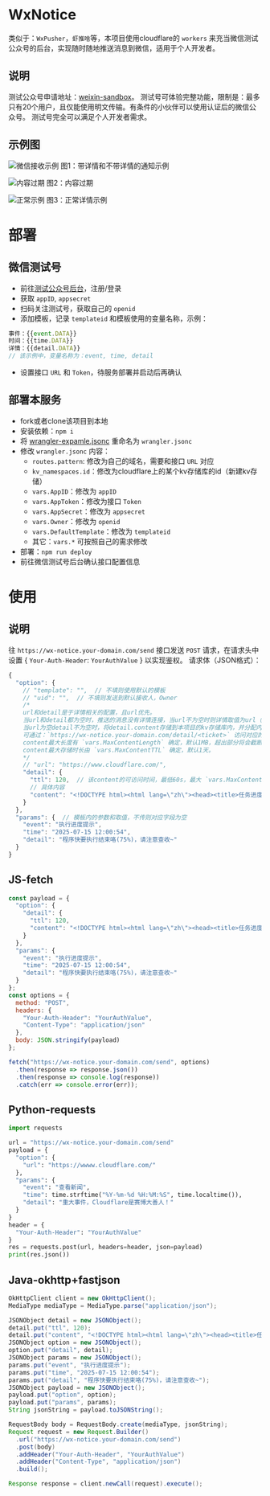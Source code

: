 # WxNotice

类似于：`WxPusher`，`虾推啥`等，本项目使用cloudflare的 `workers` 来充当微信测试公众号的后台，实现随时随地推送消息到微信，适用于个人开发者。

## 说明

测试公众号申请地址：[weixin-sandbox](https://mp.weixin.qq.com/debug/cgi-bin/sandbox?t=sandbox/login)。
测试号可体验完整功能，限制是：最多只有20个用户，且仅能使用明文传输。有条件的小伙伴可以使用认证后的微信公众号。
测试号完全可以满足个人开发者需求。

## 示例图

![微信接收示例](public/notice.png)
图1：带详情和不带详情的通知示例

![内容过期](public/timeout.png)
图2：内容过期

![正常示例](public/progress.png)
图3：正常详情示例


# 部署

## 微信测试号

+ 前往[测试公众号后台](https://mp.weixin.qq.com/debug/cgi-bin/sandbox?t=sandbox/login)，注册/登录
+ 获取 `appID`, `appsecret`
+ 扫码关注测试号，获取自己的 `openid`
+ 添加模板，记录 `templateid` 和模板使用的变量名称，示例：
```js
事件：{{event.DATA}}
时间：{{time.DATA}}
详情：{{detail.DATA}}
// 该示例中，变量名称为：event, time, detail
```
+ 设置接口 `URL` 和 `Token`，待服务部署并启动后再确认

## 部署本服务

+ fork或者clone该项目到本地
+ 安装依赖：`npm i`
+ 将 [wrangler-expamle.jsonc](wrangler-expamle.jsonc) 重命名为 `wrangler.jsonc`
+ 修改 `wrangler.jsonc` 内容：
  - `routes.pattern`: 修改为自己的域名，需要和接口 `URL` 对应
  - `kv_namespaces.id`：修改为cloudflare上的某个kv存储库的id（新建kv存储）
  - `vars.AppID`：修改为 `appID`
  - `vars.AppToken`：修改为接口 `Token`
  - `vars.AppSecret`：修改为 `appsecret`
  - `vars.Owner`：修改为 `openid`
  - `vars.DefaultTemplate`：修改为 `templateid`
  - 其它：`vars.*` 可按照自己的需求修改
+ 部署：`npm run deploy`
+ 前往微信测试号后台确认接口配置信息


# 使用

## 说明

往 `https://wx-notice.your-domain.com/send` 接口发送 `POST` 请求，在请求头中设置 { `Your-Auth-Header`: `YourAuthValue` } 以实现鉴权。
请求体（JSON格式）：
```js
{
  "option": {
    // "template": "",  // 不填则使用默认的模板
    // "uid": "",  // 不填则发送到默认接收人，Owner
    /*
    url和detail是于详情相关的配置，且url优先。
    当url和detail都为空时，推送的消息没有详情连接，当url不为空时则详情取值为url（忽略detail）。
    当url为空detail不为空时，将detail.content存储到本项目的kv存储库内，并分配内容访问凭证ticket，
    可通过：`https://wx-notice.your-domain.com/detail/<ticket>` 访问对应的content（支持html）。
    content最大长度有 `vars.MaxContentLength` 确定，默认1MB，超出部分将会截断；
    content最大存储时长由 `vars.MaxContentTTL` 确定，默认1天。
    */
    // "url": "https://www.cloudflare.com/",
    "detail": {
      "ttl": 120,  // 该content的可访问时间，最低60s，最大 `vars.MaxContentTTL`
      // 具体内容
      "content": "<!DOCTYPE html><html lang=\"zh\"><head><title>任务进度</title><style> * {margin: 0;padding: 0;box-sizing: border-box;font-family: \"Segoe UI\", Tahoma, Geneva, Verdana, sans-serif;}  body {background: #f5f5f5;}  .progress-container {width: 90vw;margin: 50px auto 0;padding: 30px;background: white;border-radius: 8px;box-shadow: 0 3px 10px rgba(0, 0, 0, 0.1);text-align: center;}  .title {margin-bottom: 20px;color: #333;font-size: 3em;font-weight: 500;}  .progress-bar {height: 8px;background: #e0e0e0;border-radius: 4px;overflow: hidden;}  .progress-fill {height: 100%;background: #4285f4;width: 75%;border-radius: 4px;}  .progress-value {margin-top: 10px;font-size: 2em;color: #666;}  .note {margin-top: 20px;padding: 8px;background: #f0f7ff;border-radius: 4px;color: #333;font-size: 2em;}</style></head><body><div class=\"progress-container\"><h2 class=\"title\">数据处理进度</h2><div class=\"progress-bar\"><div class=\"progress-fill\"></div></div><div class=\"progress-value\">已完成 75%</div><div class=\"note\">此进度展示当前数据处理状态</div></div></body></html>"
    }
  },
  "params": {  // 模板内的参数和取值，不传则对应字段为空
    "event": "执行进度提示",
    "time": "2025-07-15 12:00:54",
    "detail": "程序快要执行结束咯(75%)，请注意查收~"
  }
}
```

## JS-fetch

```js
const payload = {
  "option": {
    "detail": {
      "ttl": 120,
      "content": "<!DOCTYPE html><html lang=\"zh\"><head><title>任务进度</title><style> * {margin: 0;padding: 0;box-sizing: border-box;font-family: \"Segoe UI\", Tahoma, Geneva, Verdana, sans-serif;}  body {background: #f5f5f5;}  .progress-container {width: 90vw;margin: 50px auto 0;padding: 30px;background: white;border-radius: 8px;box-shadow: 0 3px 10px rgba(0, 0, 0, 0.1);text-align: center;}  .title {margin-bottom: 20px;color: #333;font-size: 3em;font-weight: 500;}  .progress-bar {height: 8px;background: #e0e0e0;border-radius: 4px;overflow: hidden;}  .progress-fill {height: 100%;background: #4285f4;width: 75%;border-radius: 4px;}  .progress-value {margin-top: 10px;font-size: 2em;color: #666;}  .note {margin-top: 20px;padding: 8px;background: #f0f7ff;border-radius: 4px;color: #333;font-size: 2em;}</style></head><body><div class=\"progress-container\"><h2 class=\"title\">数据处理进度</h2><div class=\"progress-bar\"><div class=\"progress-fill\"></div></div><div class=\"progress-value\">已完成 75%</div><div class=\"note\">此进度展示当前数据处理状态</div></div></body></html>"
    }
  },
  "params": {
    "event": "执行进度提示",
    "time": "2025-07-15 12:00:54",
    "detail": "程序快要执行结束咯(75%)，请注意查收~"
  }
};
const options = {
  method: "POST",
  headers: {
    "Your-Auth-Header": "YourAuthValue",
    "Content-Type": "application/json"
  },
  body: JSON.stringify(payload)
};

fetch("https://wx-notice.your-domain.com/send", options)
  .then(response => response.json())
  .then(response => console.log(response))
  .catch(err => console.error(err));
```

## Python-requests

```python
import requests

url = "https://wx-notice.your-domain.com/send"
payload = {
  "option": {
    "url": "https://wwww.cloudflare.com/"
  },
  "params": {
    "event": "查看新闻",
    "time": time.strftime("%Y-%m-%d %H:%M:%S", time.localtime()),
    "detail": "重大事件，Cloudflare是赛博大善人！"
  }
}
header = {
  "Your-Auth-Header": "YourAuthValue"
}
res = requests.post(url, headers=header, json=payload)
print(res.json())
```

## Java-okhttp+fastjson

```java
OkHttpClient client = new OkHttpClient();
MediaType mediaType = MediaType.parse("application/json");

JSONObject detail = new JSONObject();
detail.put("ttl", 120);
detail.put("content", "<!DOCTYPE html><html lang=\"zh\"><head><title>任务进度</title><style> * {margin: 0;padding: 0;box-sizing: border-box;font-family: \"Segoe UI\", Tahoma, Geneva, Verdana, sans-serif;}  body {background: #f5f5f5;}  .progress-container {width: 90vw;margin: 50px auto 0;padding: 30px;background: white;border-radius: 8px;box-shadow: 0 3px 10px rgba(0, 0, 0, 0.1);text-align: center;}  .title {margin-bottom: 20px;color: #333;font-size: 3em;font-weight: 500;}  .progress-bar {height: 8px;background: #e0e0e0;border-radius: 4px;overflow: hidden;}  .progress-fill {height: 100%;background: #4285f4;width: 75%;border-radius: 4px;}  .progress-value {margin-top: 10px;font-size: 2em;color: #666;}  .note {margin-top: 20px;padding: 8px;background: #f0f7ff;border-radius: 4px;color: #333;font-size: 2em;}</style></head><body><div class=\"progress-container\"><h2 class=\"title\">数据处理进度</h2><div class=\"progress-bar\"><div class=\"progress-fill\"></div></div><div class=\"progress-value\">已完成 75%</div><div class=\"note\">此进度展示当前数据处理状态</div></div></body></html>");
JSONObject option = new JSONObject();
option.put("detail", detail);
JSONObject params = new JSONObject();
params.put("event", "执行进度提示");
params.put("time", "2025-07-15 12:00:54");
params.put("detail", "程序快要执行结束咯(75%)，请注意查收~");
JSONObject payload = new JSONObject();
payload.put("option", option);
payload.put("params", params);
String jsonString = payload.toJSONString();

RequestBody body = RequestBody.create(mediaType, jsonString);
Request request = new Request.Builder()
  .url("https://wx-notice.your-domain.com/send")
  .post(body)
  .addHeader("Your-Auth-Header", "YourAuthValue")
  .addHeader("Content-Type", "application/json")
  .build();

Response response = client.newCall(request).execute();
```
